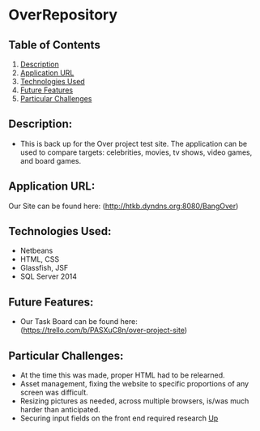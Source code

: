 # OverRepository

## Table of Contents
1.  [Description](#description)
2.  [Application URL](#appication-url)
3.  [Technologies Used](#technologies-used)
4.  [Future Features](#future-features)
5.  [Particular Challenges](#particular-challenges)

## Description:
* This is back up for the Over project test site.  The application can be used to compare targets: celebrities, movies, tv shows, video games, and board games.

## Application URL:
Our Site can be found here: (http://htkb.dyndns.org:8080/BangOver)

## Technologies Used:
* Netbeans
* HTML, CSS
* Glassfish, JSF
* SQL Server 2014

## Future Features:
* Our Task Board can be found here: (https://trello.com/b/PASXuC8n/over-project-site)

## Particular Challenges:
* At the time this was made, proper HTML had to be relearned.
* Asset management, fixing the website to specific proportions of any screen was difficult.
* Resizing pictures as needed, across multiple browsers, is/was much harder than anticipated.
* Securing input fields on the front end required research
[Up](README.md)

